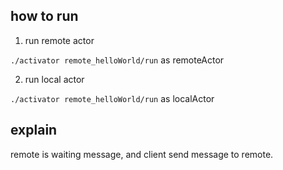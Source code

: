 
## how to run

1. run remote actor

`./activator remote_helloWorld/run` as remoteActor

2. run local actor

`./activator remote_helloWorld/run` as localActor

## explain

remote is waiting message, and client send message to remote.